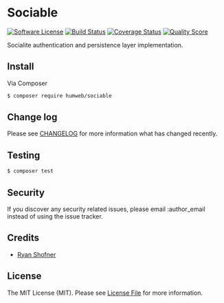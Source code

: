 # Sociable

[![Software License][ico-license]](LICENSE.md)
[![Build Status][ico-travis]][link-travis]
[![Coverage Status][ico-scrutinizer]][link-scrutinizer]
[![Quality Score][ico-code-quality]][link-code-quality]

Socialite authentication and persistence layer implementation.

## Install

Via Composer

``` bash
$ composer require humweb/sociable
```

## Change log

Please see [CHANGELOG](CHANGELOG.md) for more information what has changed recently.

## Testing

``` bash
$ composer test
```

## Security

If you discover any security related issues, please email :author_email instead of using the issue tracker.

## Credits

- [Ryan Shofner](http://github.com/ryun)

## License

The MIT License (MIT). Please see [License File](LICENSE.md) for more information.

[ico-version]: https://img.shields.io/packagist/v/humweb/social.svg?style=flat-square
[ico-license]: https://img.shields.io/badge/license-MIT-brightgreen.svg?style=flat-square
[ico-travis]: https://img.shields.io/travis/humweb/sociable/master.svg?style=flat-square
[ico-scrutinizer]: https://img.shields.io/scrutinizer/coverage/g/humweb/sociable.svg?style=flat-square
[ico-code-quality]: https://img.shields.io/scrutinizer/g/humweb/sociable.svg?style=flat-square
[ico-downloads]: https://img.shields.io/packagist/dt/humweb/sociable.svg?style=flat-square

[link-packagist]: https://packagist.org/packages/humweb/sociable
[link-travis]: https://travis-ci.org/humweb/sociable
[link-scrutinizer]: https://scrutinizer-ci.com/g/humweb/sociable/code-structure
[link-code-quality]: https://scrutinizer-ci.com/g/humweb/sociable
[link-downloads]: https://packagist.org/packages/humweb/sociable
[link-author]: https://github.com/:author_username
[link-contributors]: ../../contributors
